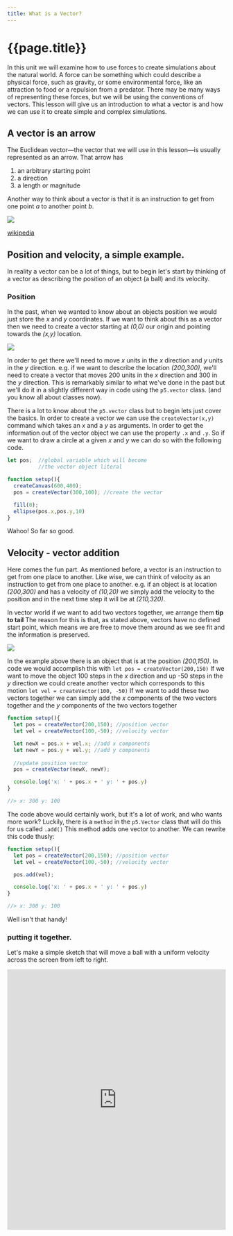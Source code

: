 ```yaml
---
title: What is a Vector?
---
```


# {{page.title}}

In this unit we will examine how to use forces to create simulations about the natural world. A force can be something which could describe a physical force, such as gravity, or some environmental force, like an attraction to food or a repulsion from a predator. There may be many ways of representing these forces, but we will be using the conventions of vectors. This lesson will give us an introduction to what a vector is and how we can use it to create simple and complex simulations.

## A vector is an arrow

The Euclidean vector—the vector that we will use in this lesson—is usually represented as an arrow. That arrow has 
1. an arbitrary starting point
1. a direction
1. a length or magnitude

Another way to think about a vector is that it is an instruction to get from one point _a_ to another point _b_. 

![](https://upload.wikimedia.org/wikipedia/commons/thumb/9/95/Vector_from_A_to_B.svg/1200px-Vector_from_A_to_B.svg.png)

<p class="caption"><a href="https://upload.wikimedia.org/wikipedia/commons/thumb/9/95/Vector_from_A_to_B.svg/1200px-Vector_from_A_to_B.svg.png">wikipedia</a></p>

## Position and velocity, a simple example.

In reality a vector can be a lot of things, but to begin let's start by thinking of a vector as describing the position of an object (a ball) and its velocity. 

### Position
In the past, when we wanted to know about an objects position we would just store the _x_ and _y_ coordinates. If we want to think about this as a vector then we need to create a vector starting at _(0,0)_ our origin and pointing towards the _(x,y)_ location.

![]({{site.baseurl}}/img/vectors/position-vector-01.png)

In order to get there we'll need to move _x_ units in the _x_ direction and _y_ units in the _y_ direction. e.g. if we want to describe the location _(200,300)_, we'll need to create a vector that moves 200 units in the _x_ direction and 300 in the _y_ direction. This is remarkably similar to what we've done in the past but we'll do it in a slightly different way in code using the `p5.vector` class. (and you know all about classes now). 

There is a lot to know about the `p5.vector` class but to begin lets just cover the basics. In order to create a vector we can use the `createVector(x,y)` command which takes an _x_ and a _y_ as arguments. In order to get the information out of the vector object we can use the property `.x` and `.y`. So if we want to draw a circle at a given _x_ and _y_ we can do so with the following code.

```javascript
let pos;  //global variable which will become 
          //the vector object literal

function setup(){
  createCanvas(600,400);
  pos = createVector(300,100); //create the vector

  fill(0);
  ellipse(pos.x,pos.y,10)
}
```

Wahoo! So far so good. 

## Velocity - vector addition

Here comes the fun part. As mentioned before, a vector is an instruction to get from one place to another. Like wise, we can think of velocity as an instruction to get from one place to another. e.g. if an object is at location _(200,300)_ and has a velocity of _(10,20)_ we simply add the velocity to the position and in the next time step it will be at _(210,320)_. 

In vector world if we want to add two vectors together, we arrange them **tip to tail** The reason for this is that, as stated above, vectors have no defined start point, which means we are free to move them around as we see fit and the information is preserved. 

![]({{site.baseurl}}/img/vectors/position-vector-02.png)

In the example above there is an object that is at the position _(200,150)_. In code we would accomplish this with `let pos = createVector(200,150)` If we want to move the object 100 steps in the _x_ direction and up -50 steps in the _y_ direction we could create another vector which corresponds to this motion `let vel = createVector(100, -50)` If we want to add these two vectors together we can simply add the _x_ components of the two vectors together and the _y_ components of the two vectors together

```javascript
function setup(){
  let pos = createVector(200,150); //position vector
  let vel = createVector(100,-50); //velocity vector

  let newX = pos.x + vel.x; //add x components
  let newY = pos.y + vel.y; //add y components
  
  //update position vector
  pos = createVector(newX, newY); 

  console.log('x: ' + pos.x + ' y: ' + pos.y)
}

//> x: 300 y: 100
```

The code above would certainly work, but it's a lot of work, and who wants more work? Luckily, there is a `method` in the `p5.Vector` class that will do this for us called `.add()` This method adds one vector to another. We can rewrite this code thusly:

```javascript
function setup(){
  let pos = createVector(200,150); //position vector
  let vel = createVector(100,-50); //velocity vector

  pos.add(vel); 

  console.log('x: ' + pos.x + ' y: ' + pos.y)
}

//> x: 300 y: 100
```

Well isn't that handy! 

### putting it together.

Let's make a simple sketch that will move a ball with a uniform velocity across the screen from left to right. 

<iframe width="100%" height="600" frameborder="0" src="https://editor.p5js.org/mdarfler/sketches/dfERahzkZ"></iframe>